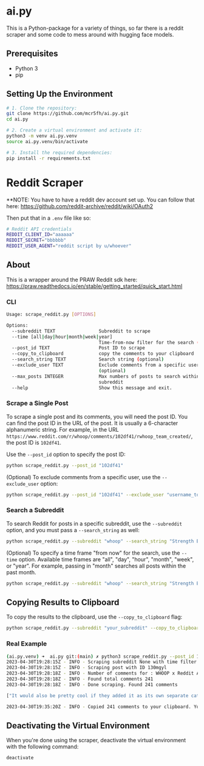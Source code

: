 # ai.py

This is a Python-package for a variety of things, so far there is a reddit scraper and some code to mess around with hugging face models.

## Prerequisites

- Python 3
- pip

## Setting Up the Environment

```bash
# 1. Clone the repository:
git clone https://github.com/mcr5fh/ai.py.git
cd ai.py

# 2. Create a virtual environment and activate it:
python3 -m venv ai.py.venv
source ai.py.venv/bin/activate

# 3. Install the required dependencies:
pip install -r requirements.txt
```

# Reddit Scraper

**NOTE: You have to have a reddit dev account set up. You can follow that here: https://github.com/reddit-archive/reddit/wiki/OAuth2

Then put that in a `.env` file like so: 

```bash
# Reddit API credentials
REDDIT_CLIENT_ID="aaaaaa"
REDDIT_SECRET="bbbbbb"
REDDIT_USER_AGENT="reddit script by u/whoever"
```

## About
This is a wrapper around the PRAW Reddit sdk here: https://praw.readthedocs.io/en/stable/getting_started/quick_start.html

### CLI
```bash
Usage: scrape_reddit.py [OPTIONS]

Options:
  --subreddit TEXT                Subreddit to scrape
  --time [all|day|hour|month|week|year]
                                  Time-from-now filter for the search (default: week)
  --post_id TEXT                  Post ID to scrape
  --copy_to_clipboard             copy the comments to your clipboard
  --search_string TEXT            Search string (optional)
  --exclude_user TEXT             Exclude comments from a specific user
                                  (optional)
  --max_posts INTEGER             Max numbers of posts to search within
                                  subreddit
  --help                          Show this message and exit.
```

### Scrape a Single Post

To scrape a single post and its comments, you will need the post ID. You can find the post ID in the URL of the post. It is usually a 6-character alphanumeric string. For example, in the URL `https://www.reddit.com/r/whoop/comments/102df41/rwhoop_team_created/`, the post ID is `102df41`.

Use the `--post_id` option to specify the post ID:

```bash
python scrape_reddit.py --post_id "102df41"
```

(Optional) To exclude comments from a specific user, use the `--exclude_user` option:

```bash
python scrape_reddit.py --post_id "102df41" --exclude_user "username_to_exclude"
```


### Search a Subreddit

To search Reddit for posts in a specific subreddit, use the `--subreddit` option, and you must pass a `--search_string` as well:

```bash
python scrape_reddit.py --subreddit "whoop" --search_string "Strength Builder"
```

(Optional) To specify a time frame "from now" for the search, use the `--time` option. Available time frames are "all", "day", "hour", "month", "week", or "year". For example, passing in "month" searches all posts within the past month. 

```bash
python scrape_reddit.py --subreddit "whoop" --search_string "Strength Builder" --time "month"
```

## Copying Results to Clipboard

To copy the results to the clipboard, use the `--copy_to_clipboard` flag:

```bash
python scrape_reddit.py --subreddit "your_subreddit" --copy_to_clipboard
```

### Real Example
```bash
(ai.py.venv) ➜  ai.py git:(main) ✗ python3 scrape_reddit.py --post_id 130mgyl --exclude_user whoop_official  --copy_to_clipboard
2023-04-30T19:28:15Z - INFO - Scraping subreddit None with time filter week and search string None
2023-04-30T19:28:15Z - INFO - Scraping post with ID 130mgyl
2023-04-30T19:28:18Z - INFO - Number of comments for : WHOOP x Reddit Ask Us Anything: Strength Trainer 💪 313
2023-04-30T19:28:18Z - INFO - Found total comments 241
2023-04-30T19:28:18Z - INFO - Done scraping. Found 241 comments

["It would also be pretty cool if they added it as its own separate category for progress tracking even though it has nothing to do with the wearable itself. I weigh myself daily as I'm always either cutting or bulking and like to see where I'm at with specific calorie intake."...

2023-04-30T19:35:20Z - INFO - Copied 241 comments to your clipboard. You can CNTRL+V them now
```
## Deactivating the Virtual Environment

When you're done using the scraper, deactivate the virtual environment with the following command:

```bash
deactivate
```
